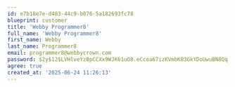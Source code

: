 ```yaml
---
id: e7b18e7e-d483-44c9-b076-5a182693fc78
blueprint: customer
title: 'Webby Programmer8'
full_name: 'Webby Programmer8'
first_name: Webby
last_name: Programmer8
email: programmer8@webbycrown.com
password: $2y$12$LVHlveYzBpCCXx9WJK61uO8.eCcoa67izKVmbK83GkYDoUwuBN8Qq
agree: true
created_at: '2025-06-24 11:26:13'
---
```

